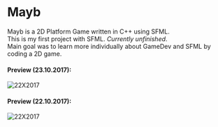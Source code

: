 # Mayb
Mayb is a 2D Platform Game written in C++ using SFML.</br >
This is my first project with SFML. _Currently unfinished_.  
Main goal was to learn more individually about GameDev and SFML by coding a 2D game.  

#### Preview (23.10.2017):
![22X2017](https://i.imgur.com/NYrDpaQ.gif)

#### Preview (22.10.2017):
![22X2017](https://i.imgur.com/ehKq0uD.png)
